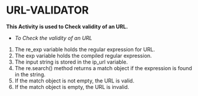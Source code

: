 # URL-VALIDATOR
**This Activity is used to Check validity of an URL.**
* *To Check the validity of an URL*
1. The re_exp variable holds the regular expression for URL.
2. The exp variable holds the compiled regular expression.
3. The input string is stored in the ip_url variable.
4. The re.search() method returns a match object if the expression is found in the string.
5. If the match object is not empty, the URL is valid.
6. If the match object is empty, the URL is invalid.

